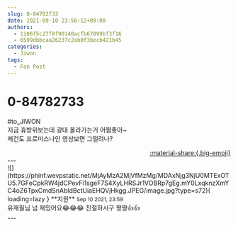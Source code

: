 ```yaml
---
slug: 0-84782733
date: 2021-09-10 23:56:12+09:00
authors:
  - 1106f5c27f8f90140acfb67099bf3f16
  - 6599dbbcaa26237c2ab0f3becb421b45
categories:
  - Jiwon
tags:
  - Fan Post
---
```


# 0-84782733

<div class="post-container" markdown="1">
<div class="content-container md-sidebar__scrollwrap" markdown="1">

\#to_JIWON<br>지금 휴방위보는데 광대 올라가는거 어쩜좋아~<br>메건도 프로미스나인 영상보면 그럴려나?

</div>
</div>

<div style="text-align: right;" markdown="1">
<a href="https://weverse.io/fromis9/fanpost/0-84782733" style="text-align: right;">:material-share:{.big-emoji}</a>
</div>
---

<div class="comments-container md-sidebar__scrollwrap" markdown="1">
<div class="comment" markdown="1">
<div class='id-container' markdown="1">
![](https://phinf.wevpstatic.net/MjAyMzA2MjVfMzMg/MDAxNjg3NjU0MTExOTU5.7GFeCpkRW4jdCPevFi1sgeF7S4XyLHRSJr1VOBRp7gEg.mY0LxqknzXmYC4oZ6TpxCmdSnAbldBctUiaEHQVjHkgg.JPEG/image.jpg?type=s72){ loading=lazy }
**<span class="artist">지원</span>** <small>Sep 10 2021, 23:59</small><br>
</div>
<div class='comment-body' markdown="1">
유재필님 넘 재밌어요😂😂😂 친절하시구 짱짱👍👍
</div>
</div>
</div>
---
